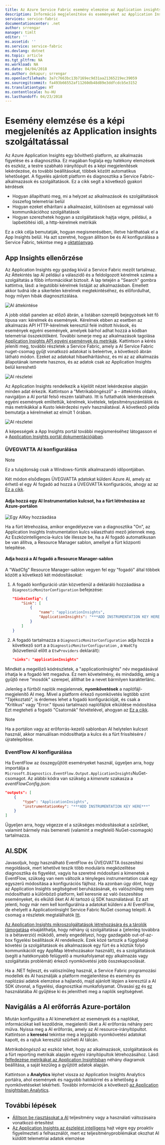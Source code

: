 ```yaml
---
title: Az Azure Service Fabric esemény elemzése az Application insights szolgáltatással |} Microsoft Docs
description: Információ megjelenítése és eseményeket az Application Insights figyelési és az Azure Service Fabric-fürtök diagnosztika elemzése.
services: service-fabric
documentationcenter: .net
author: srrengar
manager: timlt
editor: ''
ms.assetid: ''
ms.service: service-fabric
ms.devlang: dotnet
ms.topic: article
ms.tgt_pltfrm: NA
ms.workload: NA
ms.date: 04/04/2018
ms.author: dekapur; srrengar
ms.openlocfilehash: 3a7c7663bc13b7169ec9d31aa21365219ec39059
ms.sourcegitcommit: fa493b66552af11260db48d89e3ddfcdcb5e3152
ms.translationtype: HT
ms.contentlocale: hu-HU
ms.lasthandoff: 04/23/2018
---
```

# <a name="event-analysis-and-visualization-with-application-insights"></a>Esemény elemzése és a képi megjelenítés az Application insights szolgáltatással

Az Azure Application Insights egy bővíthető platform, az alkalmazás figyelése és a diagnosztika. Ez magában foglalja egy hatékony elemzések és eszköz, a testre szabható irányítópult és a képi megjelenítések lekérdezése, és további beállításokat, többek között automatikus lehetőséget. A figyelés ajánlott platform és diagnosztika a Service Fabric-alkalmazások és szolgáltatások. Ez a cikk segít a következő gyakori kérdések

* Hogyan állapítható meg, mi a helyzet az alkalmazások és szolgáltatások összefog telemetriai belül
* Hogyan ezeket elhárítani a alkalmazást, különösen az egymással való kommunikációhoz szolgáltatások
* Hogyan szerezhetek hogyan a szolgáltatások hajtja végre, például, a lapbetöltési idő, a http-kérelmek metrikák

Ez a cikk célja bemutatják, hogyan megismerésében, illetve háríthatóak el a App Insights belül. Ha azt szeretné, hogyan állítson be és AI konfigurálása a Service Fabric, tekintse meg a [oktatóanyag](service-fabric-tutorial-monitoring-aspnet.md).

## <a name="monitoring-in-app-insights"></a>App Insights ellenőrzése

Az Application Insights egy gazdag kívül a Service Fabric mezőt tartalmaz. Az Áttekintés lap AI például a válaszidő és a feldolgozott kérelmek száma a szolgáltatás a főbb információkat biztosít. A lap tetején a "Search" gombra kattintva, lásd: a legutóbbi kérelmek listáját az alkalmazásban. Emellett akkor tudná ide a sikertelen kérelmek megtekintéséhez, és előfordulhat, hogy milyen hibák diagnosztizálása.

![AI áttekintése](media/service-fabric-diagnostics-event-analysis-appinsights/ai-overview.png)

A jobb oldali panelen az előző ábrán, a listában szereplő bejegyzések két fő típusa van: kérelmek és események. Kérelmek ebben az esetben az alkalmazás API HTTP-kérelmek keresztül felé indított hívások, és események egyéni események, amelyek bárhol adhat hozzá a kódban telemetriai összekötőként. További ismerje meg az alkalmazások tagolása [Application Insights API egyéni események és metrikák](../application-insights/app-insights-api-custom-events-metrics.md). Kattintson a kérés jeleníti meg, további részletek a Service Fabric, amely a AI Service Fabric nuget-csomag gyűjt vonatkozó adatokat is beleértve, a következő ábrán látható módon. Ezeket az adatokat hibaelhárításhoz, és mi az az alkalmazás állapotának ismerete hasznos, és az adatok csak az Application Insights belül kereshető

![AI részletei](media/service-fabric-diagnostics-event-analysis-appinsights/ai-request-details.png)

Az Application Insights rendelkezik a kijelölt nézet lekérdezése alapján minden adat érkezik. Kattintson a "Metrikaböngésző" a – áttekintés oldalra, navigáljon a AI portál felső részén található. Itt is futtathatók lekérdezések egyéni események említettük, kérelmek, kivételek, teljesítményszámlálók és más metrikákkal a Kusto lekérdezési nyelv használatával. A következő példa bemutatja a kérelmeket az elmúlt 1 órában.

![AI részletei](media/service-fabric-diagnostics-event-analysis-appinsights/ai-metrics-explorer.png)

A képességek a App Insights portál további megismeréséhez látogasson el a [Application Insights portál dokumentációjában](../application-insights/app-insights-dashboards.md).

### <a name="configuring-ai-with-wad"></a>ÜVEGVATTA AI konfigurálása

>[!NOTE]
>Ez a tulajdonság csak a Windows-fürtök alkalmazandó időpontjában.

Két módon elsődleges ÜVEGVATTA adatokat küldeni Azure AI, amely az érhető el egy AI fogadó ad hozzá a ÜVEGVATTA konfigurációs, ahogy az az [Ez a cikk](../monitoring-and-diagnostics/azure-diagnostics-configure-application-insights.md).

#### <a name="add-an-ai-instrumentation-key-when-creating-a-cluster-in-azure-portal"></a>Adja hozzá egy AI Instrumentation kulcsot, ha a fürt létrehozása az Azure-portálon

![Egy AIKey hozzáadása](media/service-fabric-diagnostics-event-analysis-appinsights/azure-enable-diagnostics.png)

Ha a fürt létrehozása, amikor engedélyezve van a diagnosztika "On", az Application Insights Instrumentation kulcs választható mező jelennek meg. Az Eszközintelligencia-kulcs Ide illessze be, ha a AI fogadó automatikusan be van állítva, a Resource Manager sablon, amellyel a fürt központi telepítése.

#### <a name="add-the-ai-sink-to-the-resource-manager-template"></a>Adja hozzá a AI fogadó a Resource Manager-sablon

A "WadCfg" Resource Manager-sablon vegyen fel egy "fogadó" által többek között a következő két módosításokat:

1. A fogadó konfiguráció után közvetlenül a deklaráló hozzáadása a `DiagnosticMonitorConfiguration` befejezése:

    ```json
    "SinksConfig": {
        "Sink": [
            {
                "name": "applicationInsights",
                "ApplicationInsights": "***ADD INSTRUMENTATION KEY HERE***"
            }
        ]
    }

    ```

2. A fogadó tartalmazza a `DiagnosticMonitorConfiguration` adja hozzá a következő sort a a `DiagnosticMonitorConfiguration` , a `WadCfg` (közvetlenül előtt a `EtwProviders` deklarált):

    ```json
    "sinks": "applicationInsights"
    ```

Mindkét a megelőző kódrészletek, a "applicationInsights" név megadásával írhatja le a fogadó lett megadva. Ez nem követelmény, és mindaddig, amíg a gyűjtő neve "mosdók" szerepel, állíthat be a nevet bármilyen karakterlánc.

Jelenleg a fürtből naplók megjelennek, **nyomkövetések** a naplófájl-megjelenítő AI meg. Mivel a platform érkező nyomkövetés legtöbb szint "Tájékoztató", is érdemes lehet a fogadó konfigurációját, és csak a "Kritikus" vagy "Error." típusú tartalmazó naplófájlok elküldése módosítása Ezt megteheti a fogadó "Csatornák" felvételével, ahogyan az [Ez a cikk](../monitoring-and-diagnostics/azure-diagnostics-configure-application-insights.md).

>[!NOTE]
>Ha a portálon vagy az erőforrás-kezelő sablonban AI helytelen kulcsot használ, akkor manuálisan módosíthatja a kulcs és a fürt frissítésére / újratelepítése.

### <a name="configuring-ai-with-eventflow"></a>EventFlow AI konfigurálása

Ha EventFlow az összegyűjtött eseményeket használ, ügyeljen arra, hogy importálja a `Microsoft.Diagnostics.EventFlow.Output.ApplicationInsights`NuGet-csomagot. Az alábbi kódra van szükség a *kimenete* szakasza a *eventFlowConfig.json*:

```json
"outputs": [
    {
        "type": "ApplicationInsights",
        "instrumentationKey": "***ADD INSTRUMENTATION KEY HERE***"
    }
]
```

Ügyeljen arra, hogy végezze el a szükséges módosításokat a szűrőket, valamint bármely más bemeneti (valamint a megfelelő NuGet-csomagok) tartalmazza.

## <a name="aisdk"></a>AI.SDK

Javasoljuk, hogy használható EventFlow és ÜVEGVATTA összesítési megoldások, mert lehetővé teszik több moduláris megközelítése diagnosztika és figyelést, vagyis ha szeretné módosítani a kimenetek a EventFlow, szükség van nem változik a tényleges instrumentation csak egy egyszerű módosítása a konfigurációs fájlhoz. Ha azonban úgy dönt, hogy az Application Insights segítségével beruházásának, és valószínűleg nem módosítható a különböző platform, kell keresnie az való összesítése eseményeket, és elküldi őket AI AI tartozó új SDK használatával. Ez azt jelenti, hogy már nem kell konfigurálnia a adatokat küldeni a AI EventFlow, de ehelyett a ApplicationInsight Service Fabric NuGet csomag telepíti. A csomag a részletek megtalálhatók [Itt](https://github.com/Microsoft/ApplicationInsights-ServiceFabric).

[Az Application Insights mikroszolgáltatások létrehozására és a tárolók támogatása](https://azure.microsoft.com/en-us/blog/app-insights-microservices/) elsajátíthatja, hogy néhány új szolgáltatásai a (jelenleg továbbra is a bétaverzió) működő, amely engedélyezi, hogy gazdagabb out-of-az-box figyelési beállítások AI rendelkezik. Ezek közé tartozik a függőségi követési (a szolgáltatások és alkalmazások egy fürt és a köztük folyó kommunikációt egy AppMap létrehozásakor használt), és a szolgáltatások (segíti a hatékonyabb felügyelő a munkafolyamat egy alkalmazás vagy szolgáltatás problémát) érkező nyomkövetési jobb összekapcsolását.

Ha a .NET fejleszt, és valószínűleg használ, a Service Fabric programozási modellek és AI használják a platform megjelenítése és esemény és naplózási adatok elemzése a hajlandó, majd ajánlott lépjen a keresztül a AI SDK útvonal, a figyelési, diagnosztikai munkafolyamat. Olvasási [ez](../application-insights/app-insights-asp-net-more.md) és [ez](../application-insights/app-insights-asp-net-trace-logs.md) használatába AI gyűjtése ki és jelenítheti meg a naplók segítségével.

## <a name="navigating-the-ai-resource-in-azure-portal"></a>Navigálás a AI erőforrás Azure-portálon

Miután konfigurálta a AI kimenetként az események és a naplókat, információkat kell kezdődnie, megjeleníti őket a AI erőforrás néhány perc múlva. Nyissa meg a AI erőforrás, amely az AI resource-irányítópultot. Kattintson a **keresési** tekintse meg a legújabb nyomkövetési adatokat kapott, és a rajtuk keresztül szűrheti AI tálcán.

*Metrikaböngésző* az eszköz lehet, hogy az alkalmazások, szolgáltatások és a fürt reporting metrikák alapján egyéni irányítópultok létrehozásához. Lásd: [felfedezése metrikákat az Application Insightsban](../application-insights/app-insights-metrics-explorer.md) néhány diagramok beállítása, a saját kezűleg a gyűjtött adatok alapján.

Kattintson a **Analytics** léphet vissza az Application Insights Analytics portálra, ahol események és nagyobb hatókörrel és a lehetőség a nyomkövetéseket lekérheti. További információk a következő [az Application Insightsban Analytics](../application-insights/app-insights-analytics.md).

## <a name="next-steps"></a>További lépések

* [Állítson be riasztásokat a AI](../application-insights/app-insights-alerts.md) teljesítmény vagy a használati változásaira vonatkozó értesítést
* [Az Application Insights az észlelést intelligens](../application-insights/app-insights-proactive-diagnostics.md) hajt végre egy proaktív figyelmezteti a felhasználót, mert ez teljesítményproblémákat okozhat AI küldött telemetriai adatok elemzése
